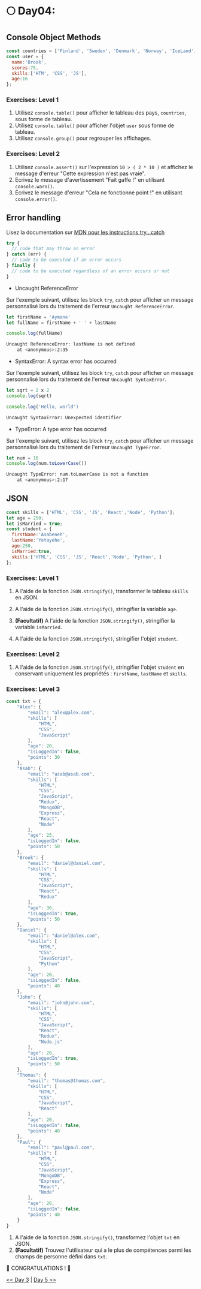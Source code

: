 # 🌕 Day04:

## Console Object Methods

```js
const countries = ['Finland', 'Sweden', 'Denmark', 'Norway', 'IceLand']
const user = {
  name:'Brook',
  scores:75,
  skills:['HTM', 'CSS', 'JS'],
  age:16
};
```

### Exercises: Level 1

1. Utilisez `console.table()` pour afficher le tableau des pays, `countries`, sous forme de tableau.
2. Utilisez `console.table()` pour afficher l'objet `user` sous forme de tableau.
3. Utilisez `console.group()` pour regrouper les affichages.

### Exercises: Level 2

1. Utilisez `console.assert()` sur l'expression `10 > ( 2 * 10 )` et affichez le message d'erreur "Cette expression n'est pas vraie".
2. Ecrivez le message d'avertissement "Fait gaffe !" en utilisant `console.warn()`.
3. Écrivez le message d'erreur "Cela ne fonctionne point !" en utilisant `console.error()`.

## Error handling

Lisez la documentation sur [MDN pour les instructions try...catch](https://developer.mozilla.org/fr/docs/Web/JavaScript/Reference/Instructions/try...catch)

```js
try {
  // code that may throw an error
} catch (err) {
  // code to be executed if an error occurs
} finally {
  // code to be executed regardless of an error occurs or not
}
```

- Uncaught ReferenceError

Sur l'exemple suivant, utilisez les block `try`, `catch` pour afficher un message personnalisé lors du traitement de l'erreur `Uncaught ReferenceError`.

```js
let firstName = 'Aymane'
let fullName = firstName + ' ' + lastName

console.log(fullName)
```

```sh
Uncaught ReferenceError: lastName is not defined
    at <anonymous>:2:35
```

- SyntaxError: A syntax error has occurred

Sur l'exemple suivant, utilisez les block `try`, `catch` pour afficher un message personnalisé lors du traitement de l'erreur `Uncaught SyntaxError`.

```js
let sqrt = 2 x 2
console.log(sqrt)

console.log('Hello, world")
```

```sh
Uncaught SyntaxError: Unexpected identifier
```

- TypeError: A type error has occurred

Sur l'exemple suivant, utilisez les block `try`, `catch` pour afficher un message personnalisé lors du traitement de l'erreur `Uncaught TypeError`.

```js
let num = 10
console.log(num.toLowerCase())
```

```sh
Uncaught TypeError: num.toLowerCase is not a function
    at <anonymous>:2:17
```

<!-- ## Classes

### Exercises: Level 1

1. Créez une classe Animal. La classe aura les propriétés le nom (name), l'âge (age), la couleur (color), des jambes (legs) et créez différentes méthodes
2. Créez une classe enfant Dog et Cat à partir de la classe Animal. 

### Exercises: Level 2

1. [Override] la méthode que vous créez dans la classe Animal. -->

## JSON

```js
const skills = ['HTML', 'CSS', 'JS', 'React','Node', 'Python'];
let age = 250;
let isMarried = true;
const student = {
  firstName:'Asabeneh',
  lastName:'Yetayehe',
  age:250,
  isMarried:true,
  skills:['HTML', 'CSS', 'JS', 'React','Node', 'Python', ]
};
```

### Exercises: Level 1

1. A l'aide de la fonction `JSON.stringify()`, transformer le tableau `skills` en JSON.

2. A l'aide de la fonction `JSON.stringify()`, stringifier la variable `age`.

3. **(Facultatif)** A l'aide de la fonction `JSON.stringify()`, stringifier la variable `isMarried`.
   
4. A l'aide de la fonction `JSON.stringify()`, stringifier l'objet `student`.

### Exercises: Level 2

1.  A l'aide de la fonction `JSON.stringify()`, stringifier l'objet `student` en conservant uniquement les propriétés : `firstName`, `lastName` et `skills`.

### Exercises: Level 3

```js
const txt = {
    "Alex": {
        "email": "alex@alex.com",
        "skills": [
            "HTML",
            "CSS",
            "JavaScript"
        ],
        "age": 20,
        "isLoggedIn": false,
        "points": 30
    },
    "Asab": {
        "email": "asab@asab.com",
        "skills": [
            "HTML",
            "CSS",
            "JavaScript",
            "Redux",
            "MongoDB",
            "Express",
            "React",
            "Node"
        ],
        "age": 25,
        "isLoggedIn": false,
        "points": 50
    },
    "Brook": {
        "email": "daniel@daniel.com",
        "skills": [
            "HTML",
            "CSS",
            "JavaScript",
            "React",
            "Redux"
        ],
        "age": 30,
        "isLoggedIn": true,
        "points": 50
    },
    "Daniel": {
        "email": "daniel@alex.com",
        "skills": [
            "HTML",
            "CSS",
            "JavaScript",
            "Python"
        ],
        "age": 20,
        "isLoggedIn": false,
        "points": 40
    },
    "John": {
        "email": "john@john.com",
        "skills": [
            "HTML",
            "CSS",
            "JavaScript",
            "React",
            "Redux",
            "Node.js"
        ],
        "age": 20,
        "isLoggedIn": true,
        "points": 50
    },
    "Thomas": {
        "email": "thomas@thomas.com",
        "skills": [
            "HTML",
            "CSS",
            "JavaScript",
            "React"
        ],
        "age": 20,
        "isLoggedIn": false,
        "points": 40
    },
    "Paul": {
        "email": "paul@paul.com",
        "skills": [
            "HTML",
            "CSS",
            "JavaScript",
            "MongoDB",
            "Express",
            "React",
            "Node"
        ],
        "age": 20,
        "isLoggedIn": false,
        "points": 40
    }
}
```

1. A l'aide de la fonction `JSON.stringify()`, transformez l'objet `txt` en JSON.
2. **(Facultatif)** Trouvez l'utilisateur qui a le plus de compétences parmi les champs de personne défini dans `txt`.

🎉 CONGRATULATIONS ! 🎉

[<< Day 3](../day_03/day_03.md) | [Day 5 >>](../day_05/day_05.md)